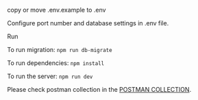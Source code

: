 copy or move .env.example to .env

Configure port number and database settings in .env file.

Run

To run migration: `npm run db-migrate`

To run dependencies: `npm install`

To run the server: `npm run dev`

Please check postman collection in the [POSTMAN COLLECTION](https://github.com/nirojd/yipl/tree/main/PostmanCollection).
